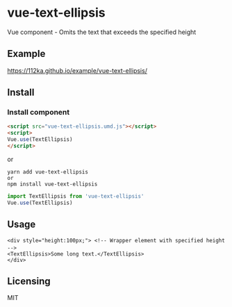# vue-text-ellipsis
Vue component - Omits the text that exceeds the specified height

## Example
https://112ka.github.io/example/vue-text-ellipsis/

## Install

### Install component
```html
<script src="vue-text-ellipsis.umd.js"></script>
<script>
Vue.use(TextEllipsis)
</script>
```

or

```
yarn add vue-text-ellipsis
or
npm install vue-text-ellipsis
```

```js
import TextEllipsis from 'vue-text-ellipsis'
Vue.use(TextEllipsis)
```

## Usage
```vue
<div style="height:100px;"> <!-- Wrapper element with specified height -->　
<TextEllipsis>Some long text.</TextEllipsis>
</div>
```

## Licensing

MIT